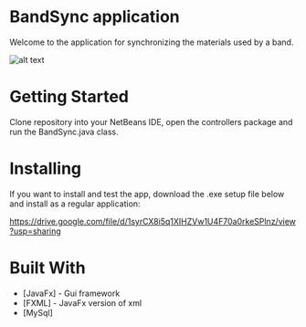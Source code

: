 # BandSync application

Welcome to the application for synchronizing the materials used by a band. 

![alt text](JavaFx-BandSync-Application/src/img/screenshot.png)

# Getting Started

Clone repository into your NetBeans IDE, open the controllers package and run the BandSync.java class.

# Installing

If you want to install and test the app, download the .exe setup file below and install as a regular application:

https://drive.google.com/file/d/1syrCX8i5q1XIHZVw1U4F70a0rkeSPlnz/view?usp=sharing

# Built With

* [JavaFx] - Gui framework
* [FXML]    - JavaFx version of xml
* [MySql]
